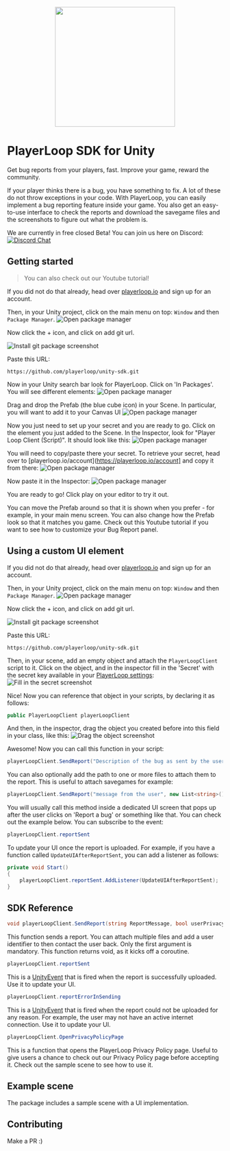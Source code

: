 <p align="center">
  <a href="https://playerloop.io" target="_blank" align="center">
    <img src="logohere.png" width="280">
  </a>
  <br />
</p>

# PlayerLoop SDK for Unity

Get bug reports from your players, fast. Improve your game, reward the community.

If your player thinks there is a bug, you have something to fix. A lot of these do not throw exceptions in your code. With PlayerLoop, you can easily implement a bug reporting feature inside your game. You also get an easy-to-use interface to check the reports and download the savegame files and the screenshots to figure out what the problem is.

We are currently in free closed Beta! You can join us here on Discord: [![Discord Chat](https://img.shields.io/discord/929061183233884200?logo=discord&logoColor=ffffff&color=7389D8)](https://discord.gg/rGeGVqnVps)

## Getting started

>You can also check out our Youtube tutorial!

If you did not do that already, head over [playerloop.io](https://playerloop.io) and sign up for an account.

Then, in your Unity project, click on the main menu on top: `Window` and then `Package Manager`.
![Open package manager](./Documentation~/packageman1.png)

Now click the + icon, and click on add git url.

![Install git package screenshot](./Documentation~/packagemanagerscreen.PNG)

Paste this URL:

```
https://github.com/playerloop/unity-sdk.git
```

Now in your Unity search bar look for PlayerLoop. Click on 'In Packages'. You will see different elements:
![Open package manager](./Documentation~/searchbar.png)

Drag and drop the Prefab (the blue cube icon) in your Scene. In particular, you will want to add it to your Canvas UI
![Open package manager](./Documentation~/addprefab.gif)

Now you just need to set up your secret and you are ready to go. Click on the element you just added to the Scene. In the Inspector, look for "Player Loop Client (Script)". It should look like this:
![Open package manager](./Documentation~/secretinspector.png)

You will need to copy/paste there your secret. To retrieve your secret, head over to [playerloop.io/account](https://playerloop.io/account] and copy it from there:
![Open package manager](./Documentation~/p.PNG)

Now paste it in the Inspector:
![Open package manager](./Documentation~/secretpasted.png)

You are ready to go! Click play on your editor to try it out.

You can move the Prefab around so that it is shown when you prefer - for example, in your main menu screen. You can also change how the Prefab look so that it matches you game. Check out this Youtube tutorial if you want to see how to customize your Bug Report panel.

## Using a custom UI element

If you did not do that already, head over [playerloop.io](https://playerloop.io) and sign up for an account.

Then, in your Unity project, click on the main menu on top: `Window` and then `Package Manager`.
![Open package manager](./Documentation~/packageman1.png)

Now click the + icon, and click on add git url.

![Install git package screenshot](./Documentation~/packagemanagerscreen.PNG)

Paste this URL:

```
https://github.com/playerloop/unity-sdk.git
```

Then, in your scene, add an empty object and attach the `PlayerLoopClient` script to it. Click on the object, and in the inspector fill in the 'Secret' with the secret key available in your [PlayerLoop settings](https://playerloop.io/settings):
![Fill in the secret screenshot](./Documentation~/packagemanagerscreen.PNG)

Nice! Now you can reference that object in your scripts, by declaring it as follows:

```C#
public PlayerLoopClient playerLoopClient
```

And then, in the inspector, drag the object you created before into this field in your class, like this:
![Drag the object screenshot](./Documentation~/packagemanagerscreen.PNG)

Awesome! Now you can call this function in your script:

```C#
playerLoopClient.SendReport("Description of the bug as sent by the user!");
```

You can also optionally add the path to one or more files to attach them to the report. This is useful to attach savegames for example:

```C#
playerLoopClient.SendReport("message from the user", new List<string>(){ "path-to-your-file" } );
```

You will usually call this method inside a dedicated UI screen that pops up after the user clicks on 'Report a bug' or something like that. You can check out the example below.
You can subscribe to the event:

```C#
playerLoopClient.reportSent
```

To update your UI once the report is uploaded. For example, if you have a function called `UpdateUIAfterReportSent`, you can add a listener as follows:

```C#
private void Start()
{
    playerLoopClient.reportSent.AddListener(UpdateUIAfterReportSent);
}
```

## SDK Reference

```C#
void playerLoopClient.SendReport(string ReportMessage, bool userPrivacyAccepted = false, string UserEmail = null, List<string> attachmentsFilePaths = null)
```
This function sends a report. You can attach multiple files and add a user identifier to then contact the user back. Only the first argument is mandatory. This function returns void, as it kicks off a coroutine.

```C#
playerLoopClient.reportSent
```
This is a [UnityEvent](https://docs.unity3d.com/ScriptReference/Events.UnityEvent.html) that is fired when the report is successfully uploaded. Use it to update your UI.

```C#
playerLoopClient.reportErrorInSending
```
This is a [UnityEvent](https://docs.unity3d.com/ScriptReference/Events.UnityEvent.html) that is fired when the report could not be uploaded for any reason. For example, the user may not have an active internet connection. Use it to update your UI.

```C#
playerLoopClient.OpenPrivacyPolicyPage
```
This is a function that opens the PlayerLoop Privacy Policy page. Useful to give users a chance to check out our Privacy Policy page before accepting it. Check out the sample scene to see how to use it.

## Example scene

The package includes a sample scene with a UI implementation.

## Contributing

Make a PR :)